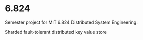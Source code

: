 # 6.824

Semester project for MIT 6.824 Distributed System Engineering:

Sharded fault-tolerant distributed key value store
